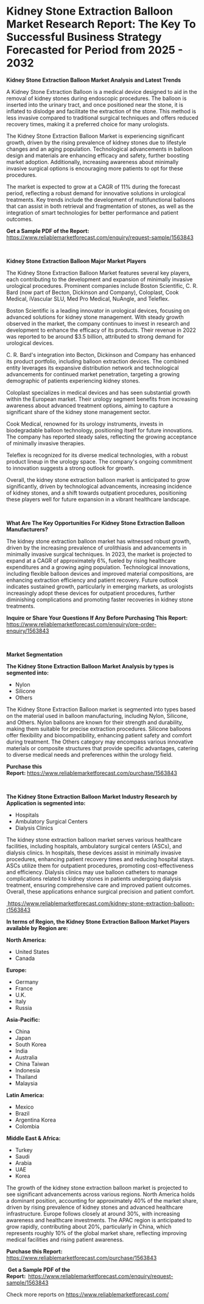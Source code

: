 <p><h1>Kidney Stone Extraction Balloon Market Research Report: The Key To Successful Business Strategy Forecasted for Period from 2025 - 2032</h1></p><p><strong>Kidney Stone Extraction Balloon Market Analysis and Latest Trends</strong></p>
<p><p>A Kidney Stone Extraction Balloon is a medical device designed to aid in the removal of kidney stones during endoscopic procedures. The balloon is inserted into the urinary tract, and once positioned near the stone, it is inflated to dislodge and facilitate the extraction of the stone. This method is less invasive compared to traditional surgical techniques and offers reduced recovery times, making it a preferred choice for many urologists.</p><p>The Kidney Stone Extraction Balloon Market is experiencing significant growth, driven by the rising prevalence of kidney stones due to lifestyle changes and an aging population. Technological advancements in balloon design and materials are enhancing efficacy and safety, further boosting market adoption. Additionally, increasing awareness about minimally invasive surgical options is encouraging more patients to opt for these procedures.</p><p>The market is expected to grow at a CAGR of 11% during the forecast period, reflecting a robust demand for innovative solutions in urological treatments. Key trends include the development of multifunctional balloons that can assist in both retrieval and fragmentation of stones, as well as the integration of smart technologies for better performance and patient outcomes.</p></p>
<p><strong>Get a Sample PDF of the Report:&nbsp;</strong> <a href="https://www.reliablemarketforecast.com/enquiry/request-sample/1563843?utm_campaign=2940&utm_medium=2&utm_source=Github&utm_content=ia&utm_term=04032025&utm_id=kidney-stone-extraction-balloon">https://www.reliablemarketforecast.com/enquiry/request-sample/1563843</a></p>
<p>&nbsp;</p>
<p><strong>Kidney Stone Extraction Balloon Major Market Players</strong></p>
<p><p>The Kidney Stone Extraction Balloon Market features several key players, each contributing to the development and expansion of minimally invasive urological procedures. Prominent companies include Boston Scientific, C. R. Bard (now part of Becton, Dickinson and Company), Coloplast, Cook Medical, iVascular SLU, Med Pro Medical, NuAngle, and Teleflex.</p><p>Boston Scientific is a leading innovator in urological devices, focusing on advanced solutions for kidney stone management. With steady growth observed in the market, the company continues to invest in research and development to enhance the efficacy of its products. Their revenue in 2022 was reported to be around $3.5 billion, attributed to strong demand for urological devices.</p><p>C. R. Bard's integration into Becton, Dickinson and Company has enhanced its product portfolio, including balloon extraction devices. The combined entity leverages its expansive distribution network and technological advancements for continued market penetration, targeting a growing demographic of patients experiencing kidney stones.</p><p>Coloplast specializes in medical devices and has seen substantial growth within the European market. Their urology segment benefits from increasing awareness about advanced treatment options, aiming to capture a significant share of the kidney stone management sector.</p><p>Cook Medical, renowned for its urology instruments, invests in biodegradable balloon technology, positioning itself for future innovations. The company has reported steady sales, reflecting the growing acceptance of minimally invasive therapies.</p><p>Teleflex is recognized for its diverse medical technologies, with a robust product lineup in the urology space. The company's ongoing commitment to innovation suggests a strong outlook for growth.</p><p>Overall, the kidney stone extraction balloon market is anticipated to grow significantly, driven by technological advancements, increasing incidence of kidney stones, and a shift towards outpatient procedures, positioning these players well for future expansion in a vibrant healthcare landscape.</p></p>
<p>&nbsp;</p>
<p><strong>What Are The Key Opportunities For Kidney Stone Extraction Balloon Manufacturers?</strong></p>
<p><p>The kidney stone extraction balloon market has witnessed robust growth, driven by the increasing prevalence of urolithiasis and advancements in minimally invasive surgical techniques. In 2023, the market is projected to expand at a CAGR of approximately 6%, fueled by rising healthcare expenditures and a growing aging population. Technological innovations, including flexible balloon devices and improved material compositions, are enhancing extraction efficiency and patient recovery. Future outlook indicates sustained growth, particularly in emerging markets, as urologists increasingly adopt these devices for outpatient procedures, further diminishing complications and promoting faster recoveries in kidney stone treatments.</p></p>
<p><strong>Inquire or Share Your Questions If Any Before Purchasing This Report:</strong> <a href="https://www.reliablemarketforecast.com/enquiry/pre-order-enquiry/1563843?utm_campaign=2940&utm_medium=2&utm_source=Github&utm_content=ia&utm_term=04032025&utm_id=kidney-stone-extraction-balloon">https://www.reliablemarketforecast.com/enquiry/pre-order-enquiry/1563843</a></p>
<p>&nbsp;</p>
<p><strong>Market Segmentation</strong></p>
<p><strong>The Kidney Stone Extraction Balloon Market Analysis by types is segmented into:</strong></p>
<p><ul><li>Nylon</li><li>Silicone</li><li>Others</li></ul></p>
<p><p>The Kidney Stone Extraction Balloon market is segmented into types based on the material used in balloon manufacturing, including Nylon, Silicone, and Others. Nylon balloons are known for their strength and durability, making them suitable for precise extraction procedures. Silicone balloons offer flexibility and biocompatibility, enhancing patient safety and comfort during treatment. The Others category may encompass various innovative materials or composite structures that provide specific advantages, catering to diverse medical needs and preferences within the urology field.</p></p>
<p><strong>Purchase this Report:&nbsp;</strong><a href="https://www.reliablemarketforecast.com/purchase/1563843?utm_campaign=2940&utm_medium=2&utm_source=Github&utm_content=ia&utm_term=04032025&utm_id=kidney-stone-extraction-balloon">https://www.reliablemarketforecast.com/purchase/1563843</a></p>
<p>&nbsp;</p>
<p><strong>The Kidney Stone Extraction Balloon Market Industry Research by Application is segmented into:</strong></p>
<p><ul><li>Hospitals</li><li>Ambulatory Surgical Centers</li><li>Dialysis Clinics</li></ul></p>
<p><p>The kidney stone extraction balloon market serves various healthcare facilities, including hospitals, ambulatory surgical centers (ASCs), and dialysis clinics. In hospitals, these devices assist in minimally invasive procedures, enhancing patient recovery times and reducing hospital stays. ASCs utilize them for outpatient procedures, promoting cost-effectiveness and efficiency. Dialysis clinics may use balloon catheters to manage complications related to kidney stones in patients undergoing dialysis treatment, ensuring comprehensive care and improved patient outcomes. Overall, these applications enhance surgical precision and patient comfort.</p></p>
<p><a href="https://www.reliablemarketforecast.com/kidney-stone-extraction-balloon-r1563843?utm_campaign=2940&utm_medium=2&utm_source=Github&utm_content=ia&utm_term=04032025&utm_id=kidney-stone-extraction-balloon">&nbsp;https://www.reliablemarketforecast.com/kidney-stone-extraction-balloon-r1563843</a></p>
<p><strong>In terms of Region, the Kidney Stone Extraction Balloon Market Players available by Region are:</strong></p>
<p>
    <p> <strong> North America: </strong>
        <ul>
            <li>United States</li>
            <li>Canada</li>
        </ul>
        </p> 
    <p> <strong> Europe: </strong>
        <ul>
            <li>Germany</li>
            <li>France</li>
            <li>U.K.</li>
            <li>Italy</li>
            <li>Russia</li>
        </ul>
        </p> 
    <p> <strong> Asia-Pacific: </strong>
        <ul>
            <li>China</li>
            <li>Japan</li>
            <li>South Korea</li>
            <li>India</li>
            <li>Australia</li>
            <li>China Taiwan</li>
            <li>Indonesia</li>
            <li>Thailand</li>
            <li>Malaysia</li>
        </ul>
        </p> 
    <p> <strong> Latin America: </strong>
        <ul>
            <li>Mexico</li>
            <li>Brazil</li>
            <li>Argentina Korea</li>
            <li>Colombia</li>
        </ul>
        </p> 
    <p> <strong> Middle East & Africa: </strong>
        <ul>
            <li>Turkey</li>
            <li>Saudi</li>
            <li>Arabia</li>
            <li>UAE</li>
            <li>Korea</li>
        </ul>
    </p>
    </p>
<p><p>The growth of the kidney stone extraction balloon market is projected to see significant advancements across various regions. North America holds a dominant position, accounting for approximately 40% of the market share, driven by rising prevalence of kidney stones and advanced healthcare infrastructure. Europe follows closely at around 30%, with increasing awareness and healthcare investments. The APAC region is anticipated to grow rapidly, contributing about 20%, particularly in China, which represents roughly 10% of the global market share, reflecting improving medical facilities and rising patient awareness.</p></p>
<p><strong>Purchase this Report: </strong><a href="https://www.reliablemarketforecast.com/purchase/1563843?utm_campaign=2940&utm_medium=2&utm_source=Github&utm_content=ia&utm_term=04032025&utm_id=kidney-stone-extraction-balloon">https://www.reliablemarketforecast.com/purchase/1563843</a></p>
<p>&nbsp;<strong>Get a Sample PDF of the Report:&nbsp;&nbsp;</strong><a href="https://www.reliablemarketforecast.com/enquiry/request-sample/1563843?utm_campaign=2940&utm_medium=2&utm_source=Github&utm_content=ia&utm_term=04032025&utm_id=kidney-stone-extraction-balloon">https://www.reliablemarketforecast.com/enquiry/request-sample/1563843</a></p>
<p><strong></strong></p>
<p>Check more reports on <a href="https://www.reliablemarketforecast.com/?utm_campaign=2940&utm_medium=2&utm_source=Github&utm_content=ia&utm_term=04032025&utm_id=kidney-stone-extraction-balloon">https://www.reliablemarketforecast.com/</a></p>